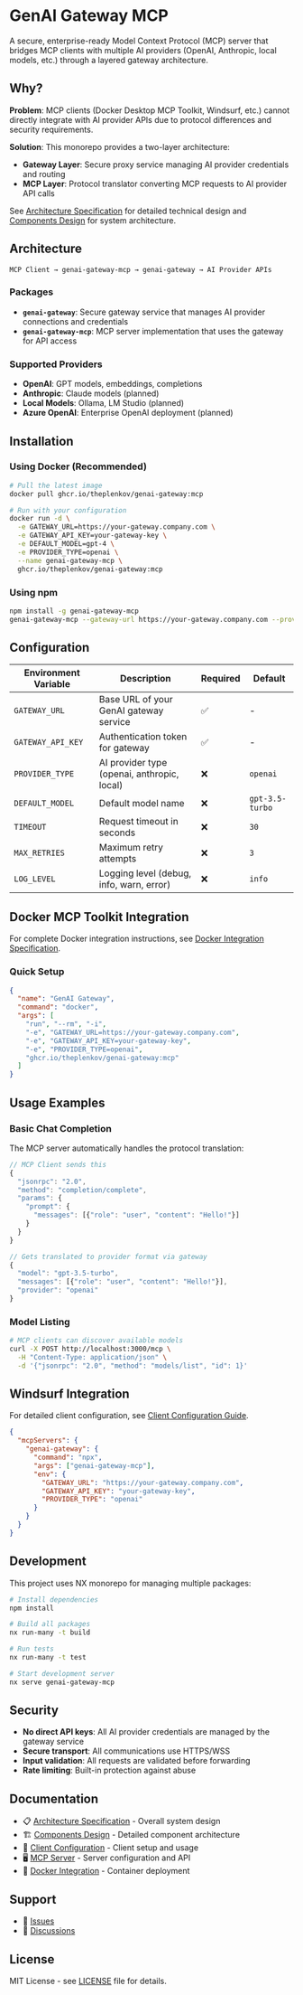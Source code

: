 # GenAI Gateway MCP

A secure, enterprise-ready Model Context Protocol (MCP) server that bridges MCP clients with multiple AI providers (OpenAI, Anthropic, local models, etc.) through a layered gateway architecture.

## Why?

**Problem**: MCP clients (Docker Desktop MCP Toolkit, Windsurf, etc.) cannot directly integrate with AI provider APIs due to protocol differences and security requirements.

**Solution**: This monorepo provides a two-layer architecture:
- **Gateway Layer**: Secure proxy service managing AI provider credentials and routing
- **MCP Layer**: Protocol translator converting MCP requests to AI provider API calls

See [Architecture Specification](./docs/spec/README.md) for detailed technical design and [Components Design](./docs/spec/components.md) for system architecture.

## Architecture

```
MCP Client → genai-gateway-mcp → genai-gateway → AI Provider APIs
```

### Packages

- **`genai-gateway`**: Secure gateway service that manages AI provider connections and credentials
- **`genai-gateway-mcp`**: MCP server implementation that uses the gateway for API access

### Supported Providers

- **OpenAI**: GPT models, embeddings, completions
- **Anthropic**: Claude models (planned)
- **Local Models**: Ollama, LM Studio (planned)
- **Azure OpenAI**: Enterprise OpenAI deployment (planned)

## Installation

### Using Docker (Recommended)

```bash
# Pull the latest image
docker pull ghcr.io/theplenkov/genai-gateway:mcp

# Run with your configuration
docker run -d \
  -e GATEWAY_URL=https://your-gateway.company.com \
  -e GATEWAY_API_KEY=your-gateway-key \
  -e DEFAULT_MODEL=gpt-4 \
  -e PROVIDER_TYPE=openai \
  --name genai-gateway-mcp \
  ghcr.io/theplenkov/genai-gateway:mcp
```

### Using npm

```bash
npm install -g genai-gateway-mcp
genai-gateway-mcp --gateway-url https://your-gateway.company.com --provider openai
```

## Configuration

| Environment Variable | Description | Required | Default |
|---------------------|-------------|----------|---------|
| `GATEWAY_URL` | Base URL of your GenAI gateway service | ✅ | - |
| `GATEWAY_API_KEY` | Authentication token for gateway | ✅ | - |
| `PROVIDER_TYPE` | AI provider type (openai, anthropic, local) | ❌ | `openai` |
| `DEFAULT_MODEL` | Default model name | ❌ | `gpt-3.5-turbo` |
| `TIMEOUT` | Request timeout in seconds | ❌ | `30` |
| `MAX_RETRIES` | Maximum retry attempts | ❌ | `3` |
| `LOG_LEVEL` | Logging level (debug, info, warn, error) | ❌ | `info` |

## Docker MCP Toolkit Integration

For complete Docker integration instructions, see [Docker Integration Specification](./docs/spec/docker.md).

### Quick Setup

```json
{
  "name": "GenAI Gateway",
  "command": "docker",
  "args": [
    "run", "--rm", "-i",
    "-e", "GATEWAY_URL=https://your-gateway.company.com",
    "-e", "GATEWAY_API_KEY=your-gateway-key",
    "-e", "PROVIDER_TYPE=openai",
    "ghcr.io/theplenkov/genai-gateway:mcp"
  ]
}
```

## Usage Examples

### Basic Chat Completion

The MCP server automatically handles the protocol translation:

```typescript
// MCP Client sends this
{
  "jsonrpc": "2.0",
  "method": "completion/complete",
  "params": {
    "prompt": {
      "messages": [{"role": "user", "content": "Hello!"}]
    }
  }
}

// Gets translated to provider format via gateway
{
  "model": "gpt-3.5-turbo",
  "messages": [{"role": "user", "content": "Hello!"}],
  "provider": "openai"
}
```

### Model Listing

```bash
# MCP clients can discover available models
curl -X POST http://localhost:3000/mcp \
  -H "Content-Type: application/json" \
  -d '{"jsonrpc": "2.0", "method": "models/list", "id": 1}'
```

## Windsurf Integration

For detailed client configuration, see [Client Configuration Guide](./docs/spec/client.md).

```json
{
  "mcpServers": {
    "genai-gateway": {
      "command": "npx",
      "args": ["genai-gateway-mcp"],
      "env": {
        "GATEWAY_URL": "https://your-gateway.company.com",
        "GATEWAY_API_KEY": "your-gateway-key",
        "PROVIDER_TYPE": "openai"
      }
    }
  }
}
```

## Development

This project uses NX monorepo for managing multiple packages:

```bash
# Install dependencies
npm install

# Build all packages
nx run-many -t build

# Run tests
nx run-many -t test

# Start development server
nx serve genai-gateway-mcp
```

## Security

- **No direct API keys**: All AI provider credentials are managed by the gateway service
- **Secure transport**: All communications use HTTPS/WSS
- **Input validation**: All requests are validated before forwarding
- **Rate limiting**: Built-in protection against abuse

## Documentation

- 📋 [Architecture Specification](./docs/spec/README.md) - Overall system design
- 🏗️ [Components Design](./docs/spec/components.md) - Detailed component architecture  
- 👤 [Client Configuration](./docs/spec/client.md) - Client setup and usage
- 🖥️ [MCP Server](./docs/spec/mcp-server.md) - Server configuration and API
- 🐳 [Docker Integration](./docs/spec/docker.md) - Container deployment

## Support

- 🐛 [Issues](https://github.com/ThePlenkov/genai-gateway/issues)
- 💬 [Discussions](https://github.com/ThePlenkov/genai-gateway/discussions)

## License

MIT License - see [LICENSE](LICENSE) file for details.
